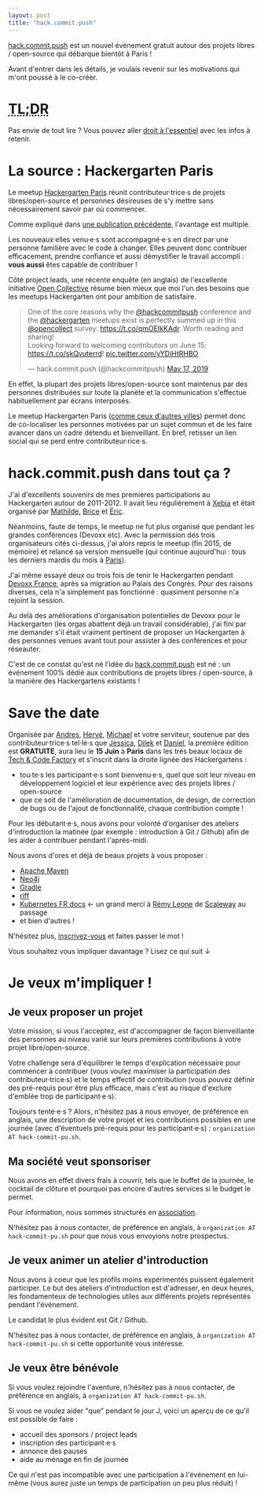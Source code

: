 ```yaml
---
layout: post
title: "hack.commit.push"
---
```


[hack.commit.push](https://hack-commit-pu.sh) est un nouvel événement gratuit autour des projets libres / open-source qui débarque bientôt à Paris !

Avant d'entrer dans les détails, je voulais revenir sur les motivations qui m'ont poussé à le co-créer.

# <abbr title="Too Long; Didn't Read">TL;DR</abbr> 

Pas envie de tout lire ?
Vous pouvez aller [droit à l'essentiel](#save-the-date) avec les infos à retenir. 

# La source : Hackergarten Paris

Le meetup [Hackergarten Paris](https://www.meetup.com/Paris-Hackergarten/) réunit contributeur·trice·s de projets libres/open-source et personnes désireuses de s'y mettre sans nécessairement savoir par où commencer.

Comme expliqué dans [une publication précédente](https://fbiville.github.io/2016/09/20/Pourquoi-venir-au-Hackergarten.html), l'avantage est multiple.

Les nouveaux·elles venu·e·s sont accompagné·e·s en direct par une personne familière avec le code à changer. Elles peuvent donc contribuer efficacement, prendre confiance et aussi démystifier le travail accompli : **vous aussi** êtes capable de contribuer !

Côté project leads, une récente enquête (en anglais) de l'excellente initiative [Open Collective](https://opencollective.com/) résume bien mieux que moi l'un des besoins que les meetups Hackergarten ont pour ambition de satisfaire.

<blockquote class="twitter-tweet" data-partner="tweetdeck"><p lang="en" dir="ltr">One of the core reasons why the <a href="https://twitter.com/hackcommitpush?ref_src=twsrc%5Etfw">@hackcommitpush</a> conference and the <a href="https://twitter.com/Hackergarten?ref_src=twsrc%5Etfw">@hackergarten</a> meetups exist is perfectly summed up in this <a href="https://twitter.com/opencollect?ref_src=twsrc%5Etfw">@opencollect</a> survey: <a href="https://t.co/qmOEIkKAdr">https://t.co/qmOEIkKAdr</a>. Worth reading and sharing!<br>Looking forward to welcoming contributors on June 15: <a href="https://t.co/skQvuterrd">https://t.co/skQvuterrd</a>! <a href="https://t.co/yYDiHtRHBO">pic.twitter.com/yYDiHtRHBO</a></p>&mdash; hack.commit.push (@hackcommitpush) <a href="https://twitter.com/hackcommitpush/status/1129324028735438848?ref_src=twsrc%5Etfw">May 17, 2019</a></blockquote>
<script async src="https://platform.twitter.com/widgets.js" charset="utf-8"></script>

En effet, la plupart des projets libres/open-source sont maintenus par des personnes distribuées sur toute la planète et la communication s'effectue habituellement par écrans interposés.

Le meetup Hackergarten Paris ([comme ceux d'autres villes](http://hackergarten.net/)) permet donc de co-localiser les personnes motivées par un sujet commun et de les faire avancer dans un cadre détendu et bienveillant. En bref, retisser un lien social qui se perd entre contributeur·rice·s.

# hack.commit.push dans tout ça ?

J'ai d'excellents souvenirs de mes premières participations au Hackergarten autour de 2011-2012. Il avait lieu régulièrement à [Xebia](https://xebia.com/) et était organisé par [Mathilde](https://twitter.com/mathildelemee), [Brice](https://twitter.com/BriceDutheil) et [Éric](https://twitter.com/elefevre). 

Néanmoins, faute de temps, le meetup ne fut plus organisé que pendant les grandes conférences (Devoxx etc).
Avec la permission des trois organisateurs cités ci-dessus, j'ai alors repris le meetup (fin 2015, de mémoire) et relancé sa version mensuelle (qui continue aujourd'hui : tous les derniers mardis du mois à [Paris](https://www.meetup.com/Paris-Hackergarten/)).

J'ai même essayé deux ou trois fois de tenir le Hackergarten pendant [Devoxx France](https://devoxx.fr), après sa migration au Palais des Congrès. Pour des raisons diverses, cela n'a simplement pas fonctionné : quasiment personne n'a rejoint la session.

Au delà des améliorations d'organisation potentielles de Devoxx pour le Hackergarten (les orgas abattent déjà un travail considérable), j'ai fini par me demander s'il était vraiment pertinent de proposer un Hackergarten à des personnes venues avant tout pour assister à des conférences et pour réseauter.

C'est de ce constat qu'est né l'idée du [hack.commit.push](https://hack-commit-pu.sh) est né : un événement 100% dédié aux contributions de projets libres / open-source, à la manière des Hackergartens existants !

# Save the date

Organisée par [Andres](https://twitter.com/aalmiray), [Hervé](https://twitter.com/hboutemy), [Michael](https://twitter.com/mesirii) et votre serviteur, soutenue par des contributeur·trice·s tel·le·s que [Jessica](https://twitter.com/JessicaGantier), [Dilek](https://twitter.com/dyild) et [Daniel](https://twitter.com/kehrlann), la première édition est **GRATUITE**, aura lieu le **15 Juin** à **Paris** dans les très beaux locaux de [Tech & Code Factory](http://www.techandcodefactory.fr/) et s'inscrit dans la droite lignée des Hackergartens :

 - tou·te·s les participant·e·s sont bienvenu·e·s, quel que soit leur niveau en développement logiciel et leur expérience avec des projets libres / open-source
 - que ce soit de l'amélioration de documentation, de design, de correction de bugs ou de l'ajout de fonctionnalité, chaque contribution compte !

Pour les débutant·e·s, nous avons pour volonté d'organiser des ateliers d'introduction la matinée (par exemple : introduction à Git / Github) afin de les aider à contribuer pendant l'après-midi.

Nous avons d'ores et déjà de beaux projets à vous proposer :

 - [Apache Maven](https://maven.apache.org/)
 - [Neo4j](https://neo4j.com/)
 - [Gradle](https://gradle.org/)
 - [riff](https://projectriff.io/)
 - [Kubernetes FR docs](https://kubernetes.io/docs/home/) <- un grand merci à [Rémy Leone](https://twitter.com/remyleone) de [Scaleway](https://www.scaleway.com/en/betas/) au passage
 - et bien d'autres !

N'hésitez plus, [inscrivez-vous](https://hack-commit-pu.sh/) et faites passer le mot !

Vous souhaitez vous impliquer davantage ? Lisez ce qui suit ↓

# Je veux m'impliquer !

## Je veux proposer un projet

Votre mission, si vous l'acceptez, est d'accompagner de façon bienveillante des personnes au niveau varié sur leurs premières contributions à votre projet libre/open-source.

Votre challenge sera d'équilibrer le temps d'explication nécessaire pour commencer à contribuer (vous voulez maximiser la participation des contributeur·trice·s) et le temps effectif de contribution (vous pouvez définir des pré-requis pour être plus efficace, mais c'est au risque d'exclure d'emblée trop de participant·e·s).

Toujours tenté·e·s ? Alors, n'hésitez pas à nous envoyer, de préférence en anglais, une description de votre projet et les contributions possibles en une journée (avec d'éventuels pré-requis pour les participant·e·s) : `organization AT hack-commit-pu.sh`.

## Ma société veut sponsoriser

Nous avons en effet divers frais à couvrir, tels que le buffet de la journée, le cocktail de clôture et pourquoi pas encore d'autres services si le budget le permet.

Pour information, nous sommes structurés en [association](https://paris-springers.github.io/).

N'hésitez pas à nous contacter, de préférence en anglais, à `organization AT hack-commit-pu.sh` pour que nous vous envoyions notre prospectus.

## Je veux animer un atelier d'introduction

Nous avons à coeur que les profils moins expérimentés puissent également participer. Le but des ateliers d'introduction est d'adresser, en deux heures, les fondamenteux de technologies utiles aux différents projets représentés pendant l'événement.

Le candidat le plus évident est Git / Github.

N'hésitez pas à nous contacter, de préférence en anglais, à `organization AT hack-commit-pu.sh` si cette opportunité vous intéresse.

## Je veux être bénévole

Si vous voulez rejoindre l'aventure, n'hésitez pas à nous contacter, de préférence en anglais, à `organization AT hack-commit-pu.sh`.

Si vous ne voulez aider "que" pendant le jour J, voici un aperçu de ce qu'il est possible de faire :

 - accueil des sponsors / project leads
 - inscription des participant·e·s 
 - annonce des pauses
 - aide au ménage en fin de journée

Ce qui n'est pas incompatible avec une participation à l'événement en lui-même (vous aurez juste un temps de participation un peu plus réduit) ! 
